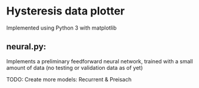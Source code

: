 # Hysteresis data plotter
Implemented using Python 3 with matplotlib

## neural.py:
Implements a preliminary feedforward neural network, trained with a small amount of data (no testing or validation data as of yet)

TODO: Create more models: Recurrent & Preisach